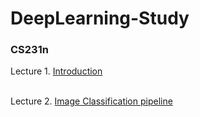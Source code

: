 # DeepLearning-Study

### CS231n
Lecture 1. [Introduction](https://github.com/jiuuu26/DeepLearning-Study/blob/main/CS231n/Lecture1.%20Introduction%20and%20Historical%20Context)<br></br>

Lecture 2. [Image Classification pipeline](https://github.com/jiuuu26/DeepLearning-Study/blob/main/CS231n/Lecture%202.%20Image%20Classification%20pipeline)
